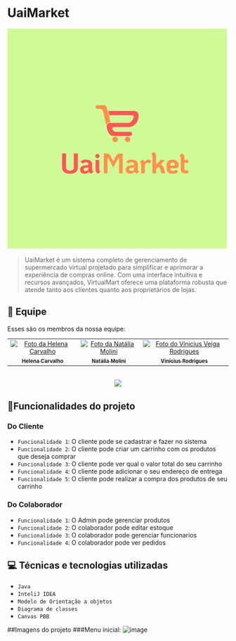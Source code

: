 
# UaiMarket

<img src="imagem.jpeg" alt="Logo UaiMarket">

> UaiMarket é um sistema completo de gerenciamento de supermercado virtual projetado para simplificar e aprimorar a experiência de compras online. Com uma interface intuitiva e recursos avançados, VirtualMart oferece uma plataforma robusta que atende tanto aos clientes quanto aos proprietários de lojas.

## 🤝 Equipe

Esses são os membros da nossa equipe:

<table>
  <tr>
    <td align="center">
      <a href="https://github.com/len4cf" title="Link do perfil do github">
        <img src="https://avatars3.githubusercontent.com/u/83938491" width="100px;" alt="Foto da Helena Carvalho"/><br>
        <sub>
          <b>Helena Carvalho</b>
        </sub>
      </a>
    </td>
    <td align="center">
      <a href="https://github.com/natimolini" title="Link do perfil do github">
        <img src="https://avatars3.githubusercontent.com/u/162137379" width="100px;" alt="Foto da Natália Molini"/><br>
        <sub>
          <b>Natália Molini</b>
        </sub>
      </a>
    </td>
    <td align="center">
      <a href="https://github.com/ViniciusVRodrigues" title="Link do perfil do github">
        <img src="https://avatars3.githubusercontent.com/u/96784778" width="100px;" alt="Foto do Vínicius Veiga Rodrigues"/><br>
        <sub>
          <b>Vinícius Rodrigues</b>
        </sub>
      </a>
    </td>
  </tr>
</table>
<p align="center">
<br>
<img loading="lazy" src="http://img.shields.io/static/v1?label=STATUS&message=EM%20DESENVOLVIMENTO&color=B0EBB4&style=for-the-badge"/>
</p>

## 🔨Funcionalidades do projeto
### Do Cliente
- `Funcionalidade 1`: O cliente pode se cadastrar e fazer no sistema
- `Funcionalidade 2`: O cliente pode criar um carrinho com os produtos que deseja comprar
- `Funcionalidade 3`: O cliente pode ver qual o valor total do seu carrinho
- `Funcionalidade 4`: O cliente pode adicionar o seu endereço de entrega
- `Funcionalidade 5`: O cliente pode realizar a compra dos produtos de seu carrinho

### Do Colaborador
- `Funcionalidade 1`: O Admin pode gerenciar produtos
- `Funcionalidade 2`: O colaborador pode editar estoque
- `Funcionalidade 3`: O colaborador pode gerenciar funcionarios 
- `Funcionalidade 4`: O colaborador pode ver pedidos

##  💻 Técnicas e tecnologias utilizadas
- `Java`
- `InteliJ IDEA`
- `Modelo de Orientação a objetos`
- `Diagrama de classes`
- `Canvas PBB`

##Imagens do projeto
###Menu inicial:
![image](https://github.com/ViniciusVRodrigues/UaiMarket/assets/162137379/dbcd5ba8-c555-4351-9609-7ef26b51d174)
